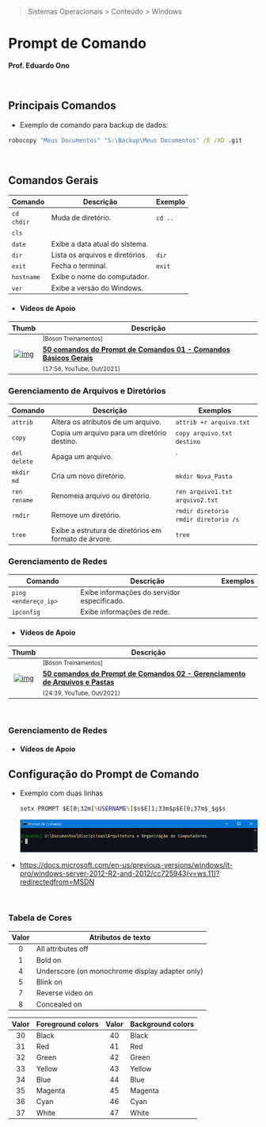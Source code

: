 > Sistemas Operacionais > Conteúdo > Windows

# Prompt de Comando

__Prof. Eduardo Ono__

&nbsp;

## Principais Comandos

* Exemplo de comando para backup de dados:

```bat
robocopy "Meus Documentos" "S:\Backup\Meus Documentos" /E /XD .git
```

&nbsp;

## Comandos Gerais

| Comando | Descrição | Exemplo |
| --- | --- | --- |
| `cd`<br>`chdir` | Muda de diretório. | `cd ..`
| `cls` | 
| `date` | Exibe a data atual do sistema. |
| `dir` | Lista os arquivos e diretórios. | `dir`
| `exit` | Fecha o terminal. | `exit`
| `hostname` | Exibe o nome do computador. |
| `ver` | Exibe a versão do Windows.

* #### Vídeos de Apoio

| Thumb | Descrição |
| :-: | --- |
| [![img](https://img.youtube.com/vi/9JCEIq7svL4/default.jpg)](https://www.youtube.com/watch?v=9JCEIq7svL4) | <sup>[Bóson Treinamentos]</sup><br>[__50 comandos do Prompt de Comandos 01 - Comandos Básicos Gerais__](https://www.youtube.com/watch?v=9JCEIq7svL4)<br><sub>(17:56, YouTube, Out/2021)</sub>

### Gerenciamento de Arquivos e Diretórios

| Comando | Descrição | Exemplos
| --- | --- | --- |
| `attrib` | Altera os atributos de um arquivo. | `attrib +r arquivo.txt`
| `copy` | Copia um arquivo para um diretório destino. | `copy arquivo.txt destino`
| `del`<br>`delete` | Apaga um arquivo. | `
| `mkdir` <br> `md` | Cria um novo diretório. | `mkdir Nova_Pasta`
| `ren`<br>`rename` | Renomeia arquivo ou diretório. | `ren arquivo1.txt arquivo2.txt`
| `rmdir` | Remove um diretório. | `rmdir diretório`<br>`rmdir diretorio /s`
| `tree` | Exibe a estrutura de diretórios em formato de árvore. | `tree`

### Gerenciamento de Redes

| Comando | Descrição | Exemplos
| --- | --- | --- |
| `ping <endereço_ip>` | Exibe informações do servidor especificado.
| `ipconfig` | Exibe informações de rede.

* #### Vídeos de Apoio

| Thumb | Descrição |
| :-: | --- |
| [![img](https://img.youtube.com/vi/YB-Fp0oD45E/default.jpg)](https://www.youtube.com/watch?v=YB-Fp0oD45E) | <sup>[Bóson Treinamentos]</sup><br>[__50 comandos do Prompt de Comandos 02 - Gerenciamento de Arquivos e Pastas__](https://www.youtube.com/watch?v=YB-Fp0oD45E)<br><sub>(24:39, YouTube, Out/2021)</sub>

&nbsp;

### Gerenciamento de Redes

* #### Vídeos de Apoio



## Configuração do Prompt de Comando

* Exemplo com duas linhas

  ```bat
  setx PROMPT $E[0;32m[%USERNAME%]$s$E[1;33m$p$E[0;37m$_$g$s
  ```

  <img src="./prompt-03.png" alt="img" width="540px">

* https://docs.microsoft.com/en-us/previous-versions/windows/it-pro/windows-server-2012-R2-and-2012/cc725943(v=ws.11)?redirectedfrom=MSDN

<br>

### Tabela de Cores

| Valor | Atributos de texto |
| :-: | --- |
| 0 | All attributes off
| 1 | Bold on
| 4 | Underscore (on monochrome display adapter only)
| 5 | Blink on
| 7 | Reverse video on
| 8 | Concealed on

| Valor | Foreground colors | Valor | Background colors |
| :-: | --- | :-: | --- |
| 30 | Black   | 40 | Black
| 31 | Red     | 41 | Red
| 32 | Green   | 42 | Green
| 33 | Yellow  | 43 | Yellow
| 34 | Blue    | 44 | Blue
| 35 | Magenta | 45 | Magenta
| 36 | Cyan    | 46 | Cyan
| 37 | White   | 47 | White

<br>
